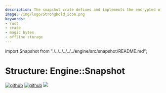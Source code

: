 ```yaml
---
description: The snapshot crate defines and implements the encrypted offline storage format used by the Stronghold ecosystem.
image: /img/logo/Stronghold_icon.png
keywords:
- rust
- crate
- magic bytes
- offline storage
---
```

import Snapshot from "./../../../../../engine/src/snapshot/README.md";

# Structure: Engine::Snapshot

[![github](https://img.shields.io/badge/github-source-blue.svg)](https://github.com/iotaledger/stronghold.rs/tree/dev/engine/src/snapshot)  [![github](https://img.shields.io/badge/rust-docs-green.svg)](https://docs.rs/stronghold_engine/latest/engine/snapshot/index.html) [![](https://img.shields.io/crates/v/stronghold-engine.svg)](https://crates.io/crates/stronghold-engine)

<Snapshot />